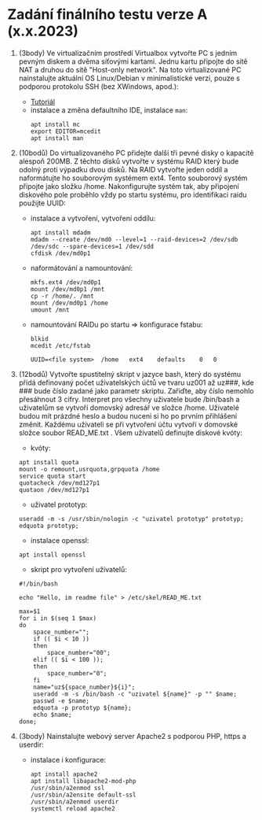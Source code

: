 # Zadání finálního testu verze A (x.x.2023)

1. (3body) Ve virtualizačním prostředí Virtualbox vytvořte PC s jedním pevným diskem a dvěma síťovými kartami. Jednu kartu připojte do sítě NAT a druhou do sítě "Host-only network". Na toto virtualizované PC nainstalujte aktuální OS Linux/Debian v minimalistické verzi, pouze s podporou protokolu SSH (bez XWindows, apod.):
    - [Tutoriál](http://seidl.cs.vsb.cz/wiki2/index.php/SOS)
    - instalace a změna defaultního IDE, instalace ```man```:
        ```console
        apt install mc
        export EDITOR=mcedit
        apt install man
        ```
        
3. (10bodů) Do virtualizovaného PC přidejte další tři pevné disky o kapacitě alespoň 200MB. Z těchto disků vytvořte v systému RAID který bude odolný proti výpadku dvou disků. Na RAID vytvořte jeden oddíl a naformátujte ho souborovým systémem ext4. Tento souborový systém připojte jako složku /home. Nakonfigurujte systém tak, aby připojení diskového pole proběhlo vždy po startu systému, pro identifikaci raidu použijte UUID:
    - instalace a vytvoření, vytvoření oddílu:
        ```console        
        apt install mdadm
        mdadm --create /dev/md0 --level=1 --raid-devices=2 /dev/sdb /dev/sdc --spare-devices=1 /dev/sdd
        cfdisk /dev/md0p1
        ```
   - naformátování a namountování:     
        ```console        
        mkfs.ext4 /dev/md0p1
        mount /dev/md0p1 /mnt
        cp -r /home/. /mnt        
        mount /dev/md0p1 /home
        umount /mnt        
        ```
        
   - namountování RAIDu po startu => konfigurace fstabu:
        ```console
        blkid
        mcedit /etc/fstab
        ```
        ```        
        UUID=<file system>  /home   ext4    defaults    0   0 
        ```
        
4. (12bodů) Vytvořte spustitelný skript v jazyce bash, který do systému přidá definovaný počet uživatelských účtů ve tvaru uz001 až uz###, kde ### bude číslo zadané jako parametr skriptu. Zařiďte, aby číslo nemohlo přesáhnout 3 cifry. Interpret pro všechny uživatele bude /bin/bash a uživatelům se vytvoří domovský adresář ve složce /home. Uživatelé budou mít prázdné heslo a budou nuceni si ho po prvním přihlášení změnit. Každému uživateli se při vytvoření účtu vytvoří v domovské složce soubor READ_ME.txt . Všem uživatelů definujte diskové kvóty:
    - kvóty:
    ```console
    apt install quota
    mount -o remount,usrquota,grpquota /home
    service quota start
    quotacheck /dev/md127p1
    quotaon /dev/md127p1
    ```
    - uživatel prototyp:
    ```console
    useradd -m -s /usr/sbin/nologin -c "uzivatel prototyp" prototyp;
    edquota prototyp;
    ```
    
    - instalace openssl:
     ```console
    apt install openssl
    ```
    
    - skript pro vytvoření uživatelů:
    ```console
    #!/bin/bash
    
    echo "Hello, im readme file" > /etc/skel/READ_ME.txt
    
    max=$1
    for i in $(seq 1 $max)
    do
        space_number="";
        if (( $i < 10 ))
        then
            space_number="00";
        elif (( $i < 100 ));
        then
            space_number="0";
        fi
        name="uz${space_number}${i}";
        useradd -m -s /bin/bash -c "uzivatel ${name}" -p "" $name;
        passwd -e $name;
        edquota -p prototyp ${name};
        echo $name;
    done;
    ```



       
        
6. (3body) Nainstalujte webový server Apache2 s podporou PHP, https a userdir:
    - instalace i konfigurace:
        ```console
        apt install apache2
        apt install libapache2-mod-php
        /usr/sbin/a2enmod ssl
        /usr/sbin/a2ensite default-ssl
        /usr/sbin/a2enmod userdir
        systemctl reload apache2
        ```
